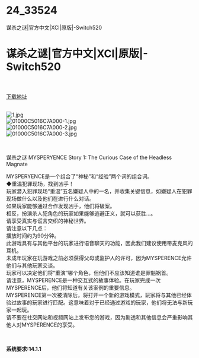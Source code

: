 # 24_33524
谋杀之谜|官方中文|XCI|原版|-Switch520
# 谋杀之谜|官方中文|XCI|原版|-Switch520
 <br/></br>
[下载地址](https://www.switch520.cc/article/33524 "下载地址")
<br/></br>

<p><img title="1.jpg" src="https://www.switch520.cc/muke_img/2022_06_27_d3932efb8b1b7.jpg" alt="1.jpg"><br>
<img title="01000C5016C7A000-1.jpg" src="https://www.switch520.cc/muke_img/2022_06_27_24e61a0be53f0.jpg" alt="01000C5016C7A000-1.jpg"><br>
<img title="01000C5016C7A000-2.jpg" src="https://www.switch520.cc/muke_img/2022_06_27_7426f90021f5c.jpg" alt="01000C5016C7A000-2.jpg"><br>
<img title="01000C5016C7A000-3.jpg" src="https://www.switch520.cc/muke_img/2022_06_27_8d3aa3c2bf858.jpg" alt="01000C5016C7A000-3.jpg"></p>
<p>&nbsp;</p>
<p>谋杀之谜 MYSPERYENCE Story 1: The Curious Case of the Headless Magnate</p>
<p>MYSPERYENCE是一个组合了“神秘”和“经验”两个词的组合词。<br>
◆重温犯罪现场，找到凶手！<br>
玩家潜入犯罪现场“重温”五名嫌疑人中的一名，并收集关键信息，如嫌疑人在犯罪现场做什么以及他们在进行什么对话。<br>
如果玩家能够通过合作发现凶手，他们将破案。<br>
相反，扮演杀人犯角色的玩家如果能够逃避正义，就可以获胜…。<br>
请享受真实与谎言交织的神秘世界。<br>
请注意以下几点：<br>
播放时间约为90分钟。<br>
此游戏具有与其他平台的玩家进行语音聊天的功能，因此我们建议使用带麦克风的耳机。<br>
未成年玩家在玩游戏之前必须获得父母或监护人的许可，因为MYSPERENCE允许他们与其他玩家交谈。<br>
玩家可以决定他们将“重演”哪个角色，但他们不应该知道谁是罪魁祸首。<br>
请注意，MYSPERENCE是一种交互式的故事体验。在玩家完成一次MYSPERENCE后，他们将知道有关该案例的重要信息。<br>
MYSPERENCE第一次被清除后，将打开一个新的游戏模式，玩家将与其他已经体验过故事的玩家进行匹配。这意味着对于已经通过游戏的玩家，他们将无法与新玩家一起玩。<br>
请不要在社交网站和视频网站上发布您的游戏，因为剧透和其他信息会严重影响其他人对MYSPERENCE的享受。</p>
<p>&nbsp;</p>
<p><strong>系统要求:14.1.1</strong></p>



